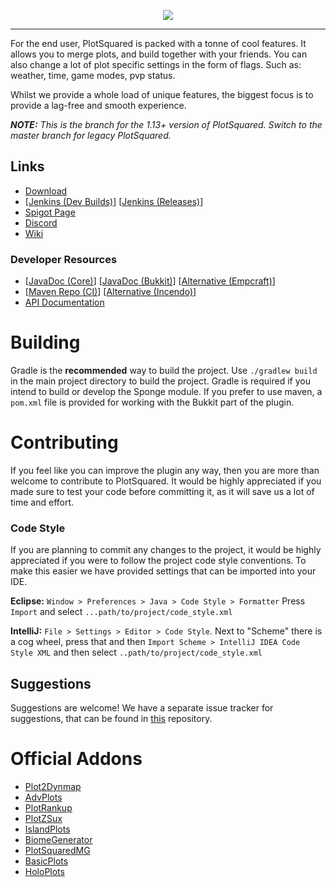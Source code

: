 <p align="center">
    <img src="https://i.imgur.com/Kd7N6uf.png">
</p>

---

For the end user, PlotSquared is packed with a tonne of cool features.
It allows you to merge plots, and build together with your friends. 
You can also change a lot of plot specific settings in the form of
flags. Such as: weather, time, game modes, pvp status. 

Whilst we provide a whole load of unique features, the biggest focus
is to provide a lag-free and smooth experience.

***NOTE:** This is the branch for the 1.13+ version of PlotSquared. Switch to the master branch for legacy PlotSquared.*

## Links

* [Download](https://github.com/IntellectualSites/PlotSquared/releases/tag/dev)
* [[Jenkins (Dev Builds)](https://ci.athion.net/job/PlotSquared-Breaking/)] [[Jenkins (Releases)](https://ci.athion.net/job/PlotSquared-Releases/)]
* [Spigot Page](https://www.spigotmc.org/resources/plotsquared.1177/)
* [Discord](https://discord.gg/ngZCzbU)
* [Wiki](https://github.com/intellectualcrafters/plotsquared/wiki)

### Developer Resources
* [[JavaDoc (Core)](https://incendo.org/javadoc/plotsquared/core/index.html)] [[JavaDoc (Bukkit)](https://incendo.org/javadoc/plotsquared/core/index.html)] [[Alternative (Empcraft)](http://empcraft.com/plotsquared/doc/)]
* [[Maven Repo (CI)](http://ci.athion.net/job/PlotSquared-Breaking/ws/mvn/)] [[Alternative (Incendo)](https://github.com/IntellectualSites/PlotSquared/wiki/incendo-mvn)]
* [API Documentation](https://github.com/IntellectualSites/PlotSquared/wiki/Developer-documentation-(WIP))

# Building
Gradle is the **recommended** way to build the project. Use `./gradlew build` in the main project directory to build the project. Gradle is required if you intend to build or develop the Sponge module.
If you prefer to use maven, a `pom.xml` file is provided for working with the Bukkit part of the plugin.

# Contributing
If you feel like you can improve the plugin any way, then you are
more than welcome to contribute to PlotSquared. It would be highly
appreciated if you made sure to test your code before committing it, 
as it will save us a lot of time and effort.

### Code Style

If you are planning to commit any changes to the project,
it would be highly appreciated if you were to follow the 
project code style conventions. To make this easier we have
provided settings that can be imported into your IDE.

**Eclipse:**
`Window > Preferences > Java > Code Style > Formatter`
Press `Import` and select `...path/to/project/code_style.xml`

**IntelliJ:**
`File > Settings > Editor > Code Style`. Next to "Scheme" there is a cog wheel, press that and then
`Import Scheme > IntelliJ IDEA Code Style XML` and then select `..path/to/project/code_style.xml`

## Suggestions
Suggestions are welcome! We have a separate issue tracker for suggestions, that can be found in [this](https://github.com/IntellectualSites/PlotSquaredSuggestions) repository.

# Official Addons
* [Plot2Dynmap](http://www.spigotmc.org/resources/plot2dynmap.1292/)
* [AdvPlots](http://www.spigotmc.org/resources/advplots-%CE%B2.1500/)
* [PlotRankup](http://www.spigotmc.org/resources/plotrankup.1571/)
* [PlotZSux](https://www.spigotmc.org/resources/plotzsux.9563/)
* [IslandPlots](https://www.spigotmc.org/resources/islandplots.9421/)
* [BiomeGenerator](https://www.spigotmc.org/resources/biomegenerator.1663/)
* [PlotSquaredMG](https://www.spigotmc.org/resources/plotsquaredmg.8025/)
* [BasicPlots](https://www.spigotmc.org/resources/basicplots.6901/)
* [HoloPlots](https://www.spigotmc.org/resources/holoplots.4880/)
